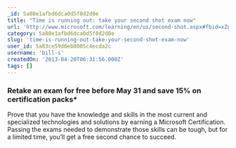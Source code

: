 ```yaml
---
_id: 5a88e1afbd6dca0d5f0d2d0e
title: "Time is running out: take your second shot exam now"
url: 'http://www.microsoft.com/learning/en/us/second-shot.aspx#fbid=xZg08gQx4DI'
category: 5a88e1afbd6dca0d5f0d2d0e
slug: 'time-is-running-out-take-your-second-shot-exam-now'
user_id: 5a83ce59d6eb0005c4ecda2c
username: 'bill-s'
createdOn: '2013-04-20T06:31:56.000Z'
tags: []
---
```


<h3>Retake an exam for free before May 31 and save 15% on certification packs*</h3>
<div>

Prove that you have the knowledge and skills in the most current and specialized technologies and solutions by earning a Microsoft Certification. Passing the exams needed to demonstrate those skills can be tough, but for a limited time, you’ll get a free second chance to succeed.

</div>
